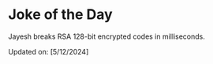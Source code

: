 # Joke of the Day

<!-- #joke -->
Jayesh breaks RSA 128-bit encrypted codes in milliseconds.

Updated on: [5/12/2024]
<!-- #jokeEnd -->